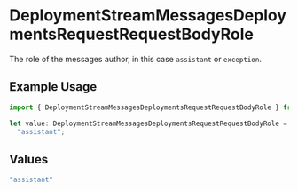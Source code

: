 # DeploymentStreamMessagesDeploymentsRequestRequestBodyRole

The role of the messages author, in this case `assistant` or `exception`.

## Example Usage

```typescript
import { DeploymentStreamMessagesDeploymentsRequestRequestBodyRole } from "@orq-ai/node/models/operations";

let value: DeploymentStreamMessagesDeploymentsRequestRequestBodyRole =
  "assistant";
```

## Values

```typescript
"assistant"
```